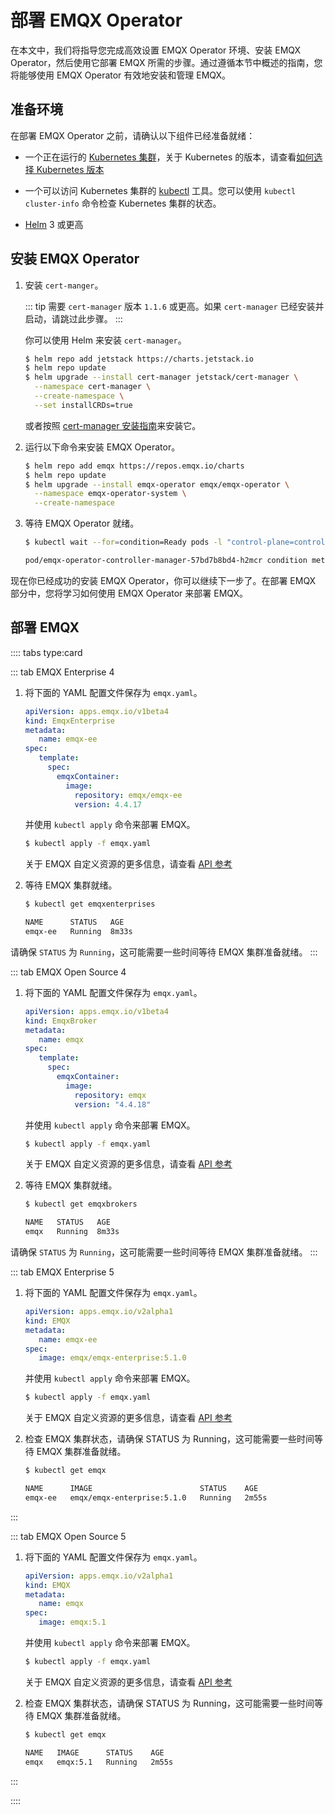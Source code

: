 # 部署 EMQX Operator

在本文中，我们将指导您完成高效设置 EMQX Operator 环境、安装 EMQX Operator，然后使用它部署 EMQX 所需的步骤。通过遵循本节中概述的指南，您将能够使用 EMQX Operator 有效地安装和管理 EMQX。

## 准备环境

在部署 EMQX Operator 之前，请确认以下组件已经准备就绪：

- 一个正在运行的 [Kubernetes 集群](https://kubernetes.io/docs/concepts/overview/)，关于 Kubernetes 的版本，请查看[如何选择 Kubernetes 版本](../index.md)

- 一个可以访问 Kubernetes 集群的 [kubectl](https://kubernetes.io/docs/tasks/tools/#kubectl) 工具。您可以使用 `kubectl cluster-info` 命令检查 Kubernetes 集群的状态。

- [Helm](https://helm.sh) 3 或更高

## 安装 EMQX Operator

1. 安装 `cert-manger`。

   ::: tip
   需要 `cert-manager` 版本 `1.1.6` 或更高。如果 `cert-manager` 已经安装并启动，请跳过此步骤。
   :::

   你可以使用 Helm 来安装 `cert-manager`。

   ```bash
   $ helm repo add jetstack https://charts.jetstack.io
   $ helm repo update
   $ helm upgrade --install cert-manager jetstack/cert-manager \
     --namespace cert-manager \
     --create-namespace \
     --set installCRDs=true
   ```

   或者按照 [cert-manager 安装指南](https://cert-manager.io/docs/installation/)来安装它。

2. 运行以下命令来安装 EMQX Operator。

   ```bash
   $ helm repo add emqx https://repos.emqx.io/charts
   $ helm repo update
   $ helm upgrade --install emqx-operator emqx/emqx-operator \
     --namespace emqx-operator-system \
     --create-namespace
   ```

3. 等待 EMQX Operator 就绪。

   ```bash
   $ kubectl wait --for=condition=Ready pods -l "control-plane=controller-manager" -n emqx-operator-system

   pod/emqx-operator-controller-manager-57bd7b8bd4-h2mcr condition met
   ```

现在你已经成功的安装 EMQX Operator，你可以继续下一步了。在部署 EMQX 部分中，您将学习如何使用 EMQX Operator 来部署 EMQX。

## 部署 EMQX

:::: tabs type:card

::: tab EMQX Enterprise 4
1. 将下面的 YAML 配置文件保存为 `emqx.yaml`。

   ```yaml
   apiVersion: apps.emqx.io/v1beta4
   kind: EmqxEnterprise
   metadata:
      name: emqx-ee
   spec:
      template:
        spec:
          emqxContainer:
            image:
              repository: emqx/emqx-ee
              version: 4.4.17
   ```

   并使用 `kubectl apply` 命令来部署 EMQX。

   ```bash
   $ kubectl apply -f emqx.yaml
   ```

   关于 EMQX 自定义资源的更多信息，请查看 [API 参考](../reference/v1beta4-reference.md)

2. 等待 EMQX 集群就绪。

   ```bash
   $ kubectl get emqxenterprises

   NAME      STATUS   AGE
   emqx-ee   Running  8m33s
   ```

  请确保 `STATUS` 为 `Running`，这可能需要一些时间等待 EMQX 集群准备就绪。
:::

::: tab EMQX Open Source 4
1. 将下面的 YAML 配置文件保存为 `emqx.yaml`。

   ```yaml
   apiVersion: apps.emqx.io/v1beta4
   kind: EmqxBroker
   metadata:
      name: emqx
   spec:
      template:
        spec:
          emqxContainer:
            image:
              repository: emqx
              version: "4.4.18"
   ```

   并使用 `kubectl apply` 命令来部署 EMQX。

   ```bash
   $ kubectl apply -f emqx.yaml
   ```

   关于 EMQX 自定义资源的更多信息，请查看 [API 参考](../reference/v1beta4-reference.md)

2. 等待 EMQX 集群就绪。

   ```bash
   $ kubectl get emqxbrokers

   NAME   STATUS   AGE
   emqx   Running  8m33s
   ```

  请确保 `STATUS` 为 `Running`，这可能需要一些时间等待 EMQX 集群准备就绪。
:::

::: tab EMQX Enterprise 5

1. 将下面的 YAML 配置文件保存为 `emqx.yaml`。

   ```yaml
   apiVersion: apps.emqx.io/v2alpha1
   kind: EMQX
   metadata:
      name: emqx-ee
   spec:
      image: emqx/emqx-enterprise:5.1.0
   ```

   并使用 `kubectl apply` 命令来部署 EMQX。

   ```bash
   $ kubectl apply -f emqx.yaml
   ```

   关于 EMQX 自定义资源的更多信息，请查看 [API 参考](../reference/v2alpha1-reference.md)

2. 检查 EMQX 集群状态，请确保 STATUS 为 Running，这可能需要一些时间等待 EMQX 集群准备就绪。

   ```bash
   $ kubectl get emqx

   NAME      IMAGE                        STATUS    AGE
   emqx-ee   emqx/emqx-enterprise:5.1.0   Running   2m55s
   ```
:::

::: tab EMQX Open Source 5

1. 将下面的 YAML 配置文件保存为 `emqx.yaml`。

   ```yaml
   apiVersion: apps.emqx.io/v2alpha1
   kind: EMQX
   metadata:
      name: emqx
   spec:
      image: emqx:5.1
   ```

   并使用 `kubectl apply` 命令来部署 EMQX。

   ```bash
   $ kubectl apply -f emqx.yaml
   ```

   关于 EMQX 自定义资源的更多信息，请查看 [API 参考](../reference/v2alpha1-reference.md)

2. 检查 EMQX 集群状态，请确保 STATUS 为 Running，这可能需要一些时间等待 EMQX 集群准备就绪。

   ```bash
   $ kubectl get emqx

   NAME   IMAGE      STATUS    AGE
   emqx   emqx:5.1   Running   2m55s
   ```
:::

::::
